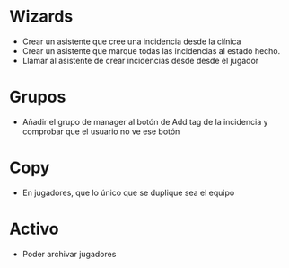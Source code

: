 # Wizards
* Crear un asistente que cree una incidencia desde la clínica
* Crear un asistente que marque todas las incidencias al estado hecho.
* Llamar al asistente de crear incidencias desde desde el jugador

# Grupos
* Añadir el grupo de manager al botón de Add tag de la incidencia y comprobar que el usuario no ve ese botón
  
# Copy
* En jugadores, que lo único que se duplique sea el equipo

# Activo
* Poder archivar jugadores
